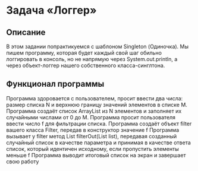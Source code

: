 # Задача «Логгер» #

## Описание ##

В этом задании попрактикуемся с шаблоном Singleton (Одиночка). Мы пишем программу, которая будет каждый свой шаг обильно логгировать в консоль, но не напрямую через System.out.println, а через объект-логгер нашего собственного класса-синглтона.

## Функционал программы ##

Программа здоровается с пользователем, просит ввести два числа: размер списка N и верхнюю границу значений элементов в списке M.
Программа создаёт список ArrayList из N элементов и заполняет их случайными числами от 0 до M.
Программа просит пользователя ввести число f для фильтрации списка.
Программа создаёт объект filter вашего класса Filter, передав в конструктор значение f
Программа вызывает у filter метод List<Integer> filterOut(List<Integer> list), передавая созданный случайный список в качестве параметра и принимая в качестве ответа список, который идентичен исходному, если пропустить элементы меньше f
Программа выводит итоговый список на экран и завершает свою работу